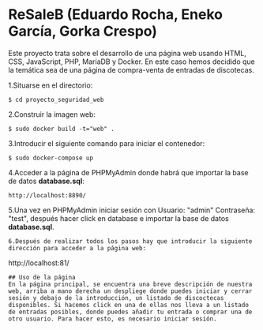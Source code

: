# ReSaleB (Eduardo Rocha, Eneko García, Gorka Crespo)

Este proyecto trata sobre el desarrollo de una página web usando HTML, CSS, JavaScript, PHP, MariaDB y Docker.
En este caso hemos decidido que la temática sea de una página de compra-venta de entradas de discotecas.

1.Situarse en el directorio:
```
$ cd proyecto_seguridad_web
```
2.Construir la imagen web:
```
$ sudo docker build -t="web" .
```
3.Introducir el siguiente comando para iniciar el contenedor:
```
$ sudo docker-compose up
```
4.Acceder a la página de PHPMyAdmin donde habrá que importar la base de datos **database.sql**:
```
http://localhost:8890/
```
5.Una vez en PHPMyAdmin iniciar sesión con Usuario: "admin" Contraseña: "test", después hacer click en database e importar la base de datos **database.sql**.
```
6.Después de realizar todos los pasos hay que introducir la siguiente dirección para acceder a la página web:
```
http://localhost:81/
```
## Uso de la página
En la página principal, se encuentra una breve descripción de nuestra web, arriba a mano derecha un despliege donde puedes iniciar y cerrar sesión y debajo de la introducción, un listado de discoctecas disponibles. Si hacemos click en una de ellas nos lleva a un listado de entradas posibles, donde puedes añadir tu entrada o comprar una de otro usuario. Para hacer esto, es necesario iniciar sesión.
